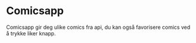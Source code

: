 # Comicsapp
Comicsapp gir deg ulike comics fra api, du kan også favorisere comics ved å trykke liker knapp.
